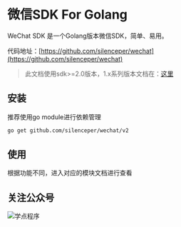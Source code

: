 # 微信SDK For Golang

WeChat SDK 是一个Golang版本微信SDK，简单、易用。

代码地址：[https://github.com/silenceper/wechat](https://github.com/silenceper/wechat)

>此文档使用sdk>=2.0版本，1.x系列版本文档在：[这里](https://github.com/silenceper/wechat/blob/v1.2.6/README.md)

## 安装

推荐使用go module进行依赖管理

```sh
go get github.com/silenceper/wechat/v2
```

## 使用

根据功能不同，进入对应的模块文档进行查看

## 关注公众号

![学点程序](https://silenceper.oss-cn-beijing.aliyuncs.com/qrcode/search_study_program.png)
